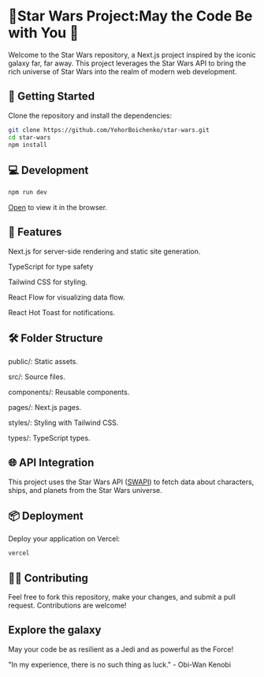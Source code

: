 # 🌌Star Wars Project:May the Code Be with You 🌌

Welcome to the Star Wars repository, a Next.js project inspired by the iconic galaxy far, far away. This project leverages the Star Wars API to bring the rich universe of Star Wars into the realm of modern web development.

## 🚀 Getting Started

Clone the repository and install the dependencies:

```bash
git clone https://github.com/YehorBoichenko/star-wars.git
cd star-wars
npm install
```

## 💻 Development

```bash
npm run dev
```

[Open](http://localhost:3000) to view it in the browser.

## 🔧 Features

Next.js for server-side rendering and static site generation.

TypeScript for type safety

Tailwind CSS for styling.

React Flow for visualizing data flow.

React Hot Toast for notifications.

## 🛠️ Folder Structure

public/: Static assets.

src/: Source files.

components/: Reusable components.

pages/: Next.js pages.

styles/: Styling with Tailwind CSS.

types/: TypeScript types.

## 🌐 API Integration

This project uses the Star Wars API ([SWAPI](https://swapi.dev/)) to fetch data about characters, ships, and planets from the Star Wars universe.

## 📦 Deployment

Deploy your application on Vercel:

```bash
vercel
```

## 🧑‍💻 Contributing

Feel free to fork this repository, make your changes, and submit a pull request. Contributions are welcome!

## Explore the galaxy

May your code be as resilient as a Jedi and as powerful as the Force!

"In my experience, there is no such thing as luck." - Obi-Wan Kenobi
